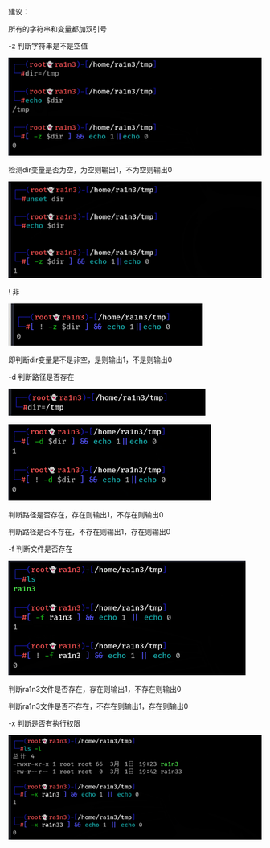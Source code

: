 建议：

所有的字符串和变量都加双引号

 

 

-z 判断字符串是不是空值

![image-20250310082424516](./assets/image-20250310082424516.png)

检测dir变量是否为空，为空则输出1，不为空则输出0

![image-20250310082428843](./assets/image-20250310082428843.png)

! 非

![image-20250310082432300](./assets/image-20250310082432300.png)

即判断dir变量是不是非空，是则输出1，不是则输出0

 

 

 

 

-d 判断路径是否存在

![image-20250310082437242](./assets/image-20250310082437242.png)

![image-20250310082439433](./assets/image-20250310082439433.png)

判断路径是否存在，存在则输出1，不存在则输出0

 

判断路径是否不存在，不存在则输出1，存在则输出0

 

 

 

-f 判断文件是否存在

![image-20250310082444271](./assets/image-20250310082444271.png)

判断ra1n3文件是否存在，存在则输出1，不存在则输出0

判断ra1n3文件是否不存在，不存在则输出1，存在则输出0

 

 

 

-x 判断是否有执行权限

![image-20250310082451610](./assets/image-20250310082451610.png)